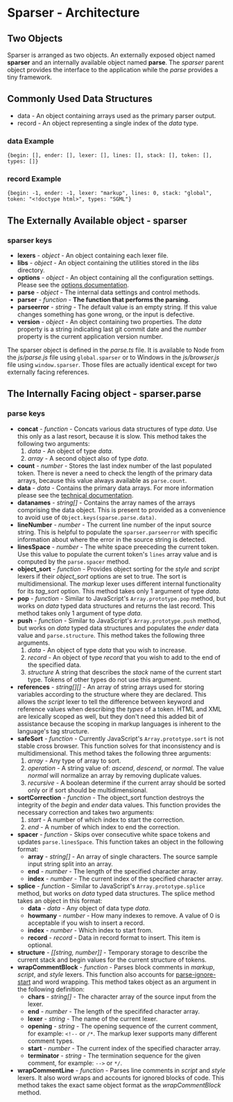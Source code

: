 # Sparser - Architecture

## Two Objects
Sparser is arranged as two objects.  An externally exposed object named **sparser** and an internally available object named **parse**.  The *sparser* parent object provides the interface to the application while the *parse* provides a tiny framework.

## Commonly Used Data Structures
* data - An object containing arrays used as the primary parser output.
* record - An object representing a single index of the *data* type.

### data Example
    {begin: [], ender: [], lexer: [], lines: [], stack: [], token: [], types: []}

### record Example
    {begin: -1, ender: -1, lexer: "markup", lines: 0, stack: "global", token: "<!doctype html>", types: "SGML"}

## The Externally Available object - sparser
### sparser keys
* **lexers** - *object* - An object containing each lexer file.
* **libs** - *object* - An object containing the utilities stored in the *libs* directory.
* **options** - *object* - An object containing all the configuration settings.  Please see the [options documentation](options.md).
* **parse** - *object* - The internal data settings and control methods.
* **parser** - *function* - **The function that performs the parsing.**
* **parseerror** - *string* - The default value is an empty string.  If this value changes something has gone wrong, or the input is defective.
* **version** - *object* - An object containing two properties. The *data* property is a string indicating last git commit date and the *number* property is the current application version number.

The sparser object is defined in the *parse.ts* file.  It is available to Node from the *js/parse.js* file using `global.sparser` or to Windows in the *js/browser.js* file using `window.sparser`.  Those files are actually identical except for two externally facing references.

## The Internally Facing object - sparser.parse
### parse keys
* **concat** - *function* - Concats various data structures of type *data*.  Use this only as a last resort, because it is slow. This method takes the following two arguments:
   1. *data* - An object of type *data*.
   1. *array* - A second object also of type *data*.
* **count** - *number* - Stores the last index number of the last populated token.  There is never a need to check the length of the primary data arrays, because this value always available as `parse.count`.
* **data** - *data* - Contains the primary data arrays.  For more information please see the [technical documentation](tech-documentation.md#universal-parse-model).
* **datanames** - *string[]* - Contains the array names of the arrays comprising the data object.  This is present to provided as a convenience to avoid use of `Object.keys(sparse.parse.data)`.
* **lineNumber** - *number* - The current line number of the input source string.  This is helpful to populate the `sparser.parseerror` with specific information about where the error in the source string is detected.
* **linesSpace** - *number* - The white space preeceding the current token.  Use this value to populate the current token's `lines` array value and is computed by the `parse.spacer` method.
* **object_sort** - *function* - Provides object sorting for the *style* and *script* lexers if their *object_sort* options are set to true.  The sort is multidimensional.  The *markup* lexer uses different internal functionality for its *tag_sort* option.  This method takes only 1 argument of type *data*.
* **pop** - *function* - Similar to JavaScript's `Array.prototype.pop` method, but works on *data* typed data structures and returns the last record.  This method takes only 1 argument of type *data*.
* **push** - *function* - Similar to JavaScript's `Array.prototype.push` method, but works on *data* typed data structures and populates the *ender* data value and `parse.structure`.  This method takes the following three arguments.
   1. *data* - An object of type *data* that you wish to increase.
   1. *record* - An object of type *record* that you wish to add to the end of the specified data.
   1. *structure* A string that describes the *stack* name of the current start type.  Tokens of other types do not use this argument.
* **references** - *string[][]* - An array of string arrays used for storing variables according to the structure where they are declared.  This allows the *script* lexer to tell the difference between keyword and reference values when describing the *types* of a token.  HTML and XML are lexically scoped as well, but they don't need this added bit of assistance because the scoping in markup languages is inherent to the language's tag structure.
* **safeSort** - *function* - Currently JavaScript's `Array.prototype.sort` is not stable cross browser. This function solves for that inconsistency and is multidimensional.  This method takes the following three arguments:
   1. *array* - Any type of array to sort.
   1. *operation* - A string value of: *ascend*, *descend*, or *normal*.  The value *normal* will normalize an array by removing duplicate values.
   1. *recursive* - A boolean determine if the current array should be sorted only or if sort should be multidimensional.
* **sortCorrection** - *function* - The object_sort function destroys the integrity of the *begin* and *ender* data values.  This function provides the necessary correction and takes two arguments:
   1. *start* - A number of which index to start the correction.
   1. *end* - A number of which index to end the correction.
* **spacer** - *function* - Skips over consecutive white space tokens and updates `parse.linesSpace`.  This function takes an object in the following format:
   - **array** - *string[]* - An array of single characters.  The source sample input string split into an array.
   - **end** - *number* - The length of the specified character array.
   - **index** - *number* - The current index of the specified character array.
* **splice** - *function* - Similar to JavaScript's `Array.prototype.splice` method, but works on *data* typed data structures.  The splice method takes an object in this format:
   - **data** - *data* - Any object of data type *data*.
   - **howmany** - *number* - How many indexes to remove. A value of 0 is acceptable if you wish to insert a record.
   - **index** - *number* - Which index to start from.
   - **record** - *record* - Data in record format to insert.  This item is optional.
* **structure** - *[[string, number]]* - Temporary storage to describe the current stack and begin values for the current structure of tokens.
* **wrapCommentBlock** - *function* - Parses block comments in *markup*, *script*, and *style* lexers.  This function also accounts for [parse-ignore-start](tech-documentation.md#ignore-code) and word wrapping.  This method takes object as an argument in the following definition:
   * **chars** - *string[]* - The character array of the source input from the lexer.
   * **end** - *number* - The length of the specififed character array.
   * **lexer** - *string* - The name of the current lexer.
   * **opening** - *string* - The opening sequence of the current comment, for example: `<!--` or `/*`.  The markup lexer supports many different comment types.
   * **start** - *number* - The current index of the specified character array.
   * **terminator** - *string* - The termination sequence for the given comment, for example: `-->` or `*/`.
* **wrapCommentLine** - *function* - Parses line comments in *script* and *style* lexers.  It also word wraps and accounts for ignored blocks of code.  This method takes the exact same object format as the *wrapCommentBlock* method.
